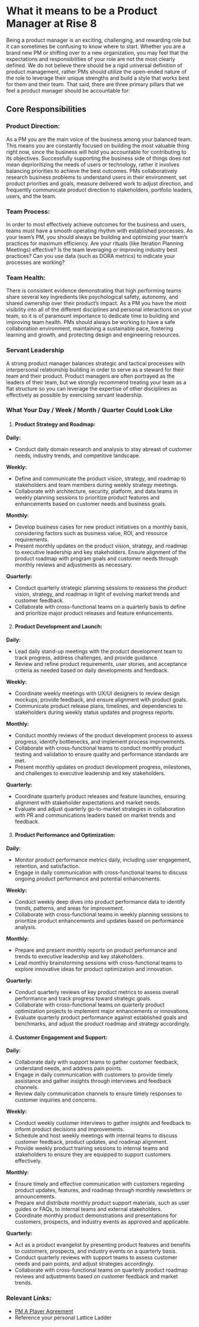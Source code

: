 # What it means to be a Product Manager at Rise 8
Being a product manager is an exciting, challenging, and rewarding role but it can sometimes be confusing to know where to start. Whether you are a brand new PM or shifting over to a new organization, you may feel that the expectations and responsibilities of your role are not the most clearly defined. We do not believe there should be a rigid universal definition of product management, rather PMs should utilize the open-ended nature of the role to leverage their unique strengths and build a style that works best for them and their team. That said, there are three primary pillars that we feel a product manager should be accountable for:

## Core Responsibilities

### Product Direction: 
As a PM you are the main voice of the business among your balanced team. This means you are constantly focused on building the most valuable thing right now, since the business will hold you accountable for contributing to its objectives. Successfully supporting the business side of things does not mean deprioritizing the needs of users or technology, rather it involves balancing priorities to achieve the best outcomes. PMs collaboratively research business problems to understand users in their environment, set product priorities and goals, measure delivered work to adjust direction, and frequently communicate product direction to stakeholders, portfolio leaders, users, and the team.

### Team Process: 
In order to most effectively achieve outcomes for the business and users, teams must have a smooth operating rhythm with established processes. As your team’s PM, you should always be building and optimizing your team’s practices for maximum efficiency. Are your rituals (like Iteration Planning Meetings) effective? Is the team leveraging or improving industry best practices? Can you use data (such as DORA metrics) to indicate your processes are working? 

### Team Health: 
There is consistent evidence demonstrating that high performing teams share several key ingredients like psychological safety, autonomy, and shared ownership over their product’s impact. As a PM you have the most visibility into all of the different disciplines and personal interactions on your team, so it is of paramount importance to dedicate time to building and improving team health. PMs should always be working to have a safe collaboration environment, maintaining a sustainable pace, fostering learning and growth, and protecting design and engineering resources.

### Servant Leadership
A strong product manager balances strategic and tactical processes with interpersonal relationship building in order to serve as a steward for their team and their product. Product managers are often portrayed as the leaders of their team, but we strongly recommend treating your team as a flat structure so you can leverage the expertise of other disciplines as effectively as possible by exercising servant leadership. 

### What Your Day / Week / Month / Quarter Could Look Like

1. #### Product Strategy and Roadmap:


**Daily:**
* Conduct daily domain research and analysis to stay abreast of customer needs, industry trends, and competitive landscape.

**Weekly:**
* Define and communicate the product vision, strategy, and roadmap to stakeholders and team members during weekly strategy meetings.
* Collaborate with architecture, security, platform, and data teams in weekly planning sessions to prioritize product features and enhancements based on customer needs and business goals.

**Monthly:**
* Develop business cases for new product initiatives on a monthly basis, considering factors such as business value, ROI, and resource requirements.
* Present monthly updates on the product vision, strategy, and roadmap to executive leadership and key stakeholders.
Ensure alignment of the product roadmap with program goals and customer needs through monthly reviews and adjustments as necessary.

**Quarterly:**
* Conduct quarterly strategic planning sessions to reassess the product vision, strategy, and roadmap in light of evolving market trends and customer feedback.
* Collaborate with cross-functional teams on a quarterly basis to define and prioritize major product releases and feature enhancements.

2. #### Product Development and Launch:
	
**Daily:**
* Lead daily stand-up meetings with the product development team to track progress, address challenges, and provide guidance.
* Review and refine product requirements, user stories, and acceptance criteria as needed based on daily developments and feedback.

**Weekly:**
* Coordinate weekly meetings with UX/UI designers to review design mockups, provide feedback, and ensure alignment with product goals.
* Communicate product release plans, timelines, and dependencies to stakeholders during weekly status updates and progress reports.

**Monthly:**
* Conduct monthly reviews of the product development process to assess progress, identify bottlenecks, and implement process improvements.
* Collaborate with cross-functional teams to conduct monthly product testing and validation to ensure quality and performance standards are met.
* Present monthly updates on product development progress, milestones, and challenges to executive leadership and key stakeholders.

**Quarterly:**
* Coordinate quarterly product releases and feature launches, ensuring alignment with stakeholder expectations and market needs.
* Evaluate and adjust quarterly go-to-market strategies in collaboration with PR and communications leaders based on market trends and feedback.

3. #### Product Performance and Optimization:

**Daily:**
* Monitor product performance metrics daily, including user engagement, retention, and satisfaction.
* Engage in daily communication with cross-functional teams to discuss ongoing product performance and potential enhancements.
    
    
**Weekly:**
* Conduct weekly deep dives into product performance data to identify trends, patterns, and areas for improvement.
* Collaborate with cross-functional teams in weekly planning sessions to prioritize product enhancements and updates based on performance analysis.

**Monthly:**
* Prepare and present monthly reports on product performance and trends to executive leadership and key stakeholders.
* Lead monthly brainstorming sessions with cross-functional teams to explore innovative ideas for product optimization and innovation.

**Quarterly:**
* Conduct quarterly reviews of key product metrics to assess overall performance and track progress toward strategic goals.
* Collaborate with cross-functional teams on quarterly product optimization projects to implement major enhancements or innovations.
* Evaluate quarterly product performance against established goals and benchmarks, and adjust the product roadmap and strategy accordingly.

4. #### Customer Engagement and Support:
**Daily:**
* Collaborate daily with support teams to gather customer feedback, understand needs, and address pain points.
* Engage in daily communication with customers to provide timely assistance and gather insights through interviews and feedback channels.
* Review daily communication channels to ensure timely responses to customer inquiries and concerns.

**Weekly:**
* Conduct weekly customer interviews to gather insights and feedback to inform product decisions and improvements.
* Schedule and host weekly meetings with internal teams to discuss customer feedback, product updates, and roadmap alignment.
* Provide weekly product training sessions to internal teams and stakeholders to ensure they are equipped to support customers effectively.

**Monthly:**
* Ensure timely and effective communication with customers regarding product updates, features, and roadmap through monthly newsletters or announcements.
* Prepare and distribute monthly product support materials, such as user guides or FAQs, to internal teams and external stakeholders.
* Coordinate monthly product demonstrations and presentations for customers, prospects, and industry events as approved and applicable.

**Quarterly:**
* Act as a product evangelist by presenting product features and benefits to customers, prospects, and industry events on a quarterly basis.
* Conduct quarterly reviews with support teams to assess customer needs and pain points, and adjust strategies accordingly.
* Collaborate with cross-functional teams on quarterly product roadmap reviews and adjustments based on customer feedback and market trends.

### Relevant Links: 
* [PM A Player Agreement](https://docs.google.com/document/d/1TLhY06DKxXgEaQgDrMwnOH6JFfzoenVlQoJxv-0cg4Y/edit#heading=h.q3hwr650xktk) 
* Reference your personal Lattice Ladder 

